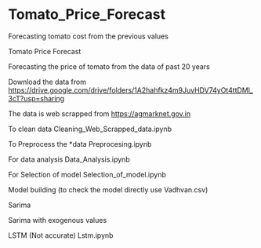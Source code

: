 # Tomato_Price_Forecast
Forecasting tomato cost from the previous values

Tomato Price Forecast

Forecasting the price of tomato from the data of past 20 years

Download the data from https://drive.google.com/drive/folders/1A2hahfkz4m9JuvHDV74yOt4ttDMl_3cT?usp=sharing

The data is web scrapped from https://agmarknet.gov.in

To clean data  Cleaning_Web_Scrapped_data.ipynb

To Preprocess the *data Preprocesing.ipynb

For data analysis Data_Analysis.ipynb

For Selection of model Selection_of_model.ipynb

Model building (to check the model directly use Vadhvan.csv)

Sarima 

Sarima with exogenous values

LSTM (Not accurate)  Lstm.ipynb
